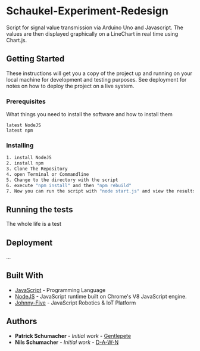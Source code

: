 # Schaukel-Experiment-Redesign

Script for signal value transmission via Arduino Uno and Javascript. The values are then displayed graphically on a LineChart in real time using Chart.js.

## Getting Started

These instructions will get you a copy of the project up and running on your local machine for development and testing purposes. See deployment for notes on how to deploy the project on a live system.

### Prerequisites

What things you need to install the software and how to install them

```
latest NodeJS
latest npm
```

### Installing

```sh
1. install NodeJS
2. install npm
3. Clone The Repository
4. open Terminal or Commandline 
5. Change to the directory with the script
6. execute "npm install" and then "npm rebuild"
7. Now you can run the script with "node start.js" and view the results via http://localhost:3000 and in Console
```

## Running the tests

The whole life is a test

## Deployment

...

## Built With

* [JavaScript](https://www.javascript.com/) - Programming Language
* [NodeJS](https://maven.apache.org/) - JavaScript runtime built on Chrome's V8 JavaScript engine.
* [Johnny-Five](https://github.com/rwaldron/johnny-five/wiki/Getting-Started) - JavaScript Robotics & IoT Platform



## Authors

* **Patrick Schumacher** - *Initial work* - [Gentlepete](https://github.com/Gentlepete)
* **Nils Schumacher** - *Initial work* - [D-A-W-N](https://github.com/D-A-W-N)
